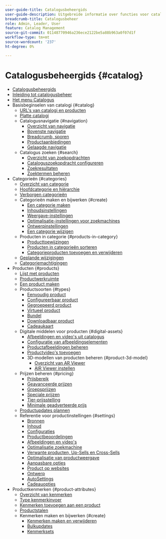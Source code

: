 ```yaml
---
user-guide-title: Catalogusbeheergids
user-guide-description: Uitgebreide informatie over functies voor catalogusbeheer voor Adobe Commerce- en Magento Open Source-beheerders en eCommerce-marketers.
breadcrumb-title: Catalogusbeheer
role: Admin, Leader, User
feature: Catalog Management
source-git-commit: 01148770946a236ece2122be5a88b963a0f07d1f
workflow-type: tm+mt
source-wordcount: '237'
ht-degree: 0%

---
```



# Catalogusbeheergids {#catalog}

+ [Catalogusbeheergids](guide-overview.md)
+ [Inleiding tot catalogusbeheer](introduction.md)
+ [Het menu Catalogus](catalog-menu.md)
+ Basisbeginselen van catalogi {#catalog}
   + [URL&#39;s van catalogi en producten](catalog-urls.md)
   + [Platte catalogi](catalog-flat.md)
   + Catalogusnavigatie {#navigation}
      + [Overzicht van navigatie](navigation.md)
      + [Bovenste navigatie](navigation-top.md)
      + [Breadcrumb, sporen](navigation-breadcrumb-trail.md)
      + [Productaanbiedingen](navigation-product-listings.md)
      + [Gelaagde navigatie](navigation-layered.md)
   + Catalogus zoeken {#search}
      + [Overzicht van zoekopdrachten](search.md)
      + [Cataloguszoekopdracht configureren](search-configuration.md)
      + [Zoekresultaten](search-results.md)
      + [Zoektermen beheren](search-terms.md)
+ Categorieën {#categories}
   + [Overzicht van categorie](categories.md)
   + [Hoofdcategorie en hiërarchie](category-root.md)
   + [Verborgen categorieën](category-hidden.md)
   + Categorieën maken en bijwerken {#create}
      + [Een categorie maken](category-create.md)
      + [Inhoudsinstellingen](categories-content-settings.md)
      + [Weergave-instellingen](categories-display-settings.md)
      + [Optimalisatie-instellingen voor zoekmachines](categories-search-engine-optimization.md)
      + [Ontwerpinstellingen](categories-custom-design.md)
      + [Een categorie wijzigen](category-modify.md)
   + Producten in categorie {#products-in-category}
      + [Producttoewijzingen](categories-product-assignments.md)
      + [Producten in categorieën sorteren](category-products-sort.md)
      + [Categorieproducten toevoegen en verwijderen](category-products-add.md)
   + [Geplande wijzigingen](category-scheduled-changes.md)
   + [Categoriemachtigingen](category-permissions.md)
+ Producten {#products}
   + [Lijst met producten](products-list.md)
   + [Productwerkruimte](product-workspace.md)
   + [Een product maken](product-create.md)
   + Productsoorten {#types}
      + [Eenvoudig product](product-create-simple.md)
      + [Configureerbaar product](product-create-configurable.md)
      + [Gegroepeerd product](product-create-grouped.md)
      + [Virtueel product](product-create-virtual.md)
      + [Bundel](product-create-bundle.md)
      + [Downloadbaar product](product-create-downloadable.md)
      + [Cadeaukaart](product-gift-card-create.md)
   + Digitale middelen voor producten {#digital-assets}
      + [Afbeeldingen en video&#39;s uit catalogus](catalog-images-video.md)
      + [Configuratie van afbeeldingselementen](product-image-config.md)
      + [Productafbeeldingen beheren](product-image.md)
      + [Productvideo&#39;s toevoegen](product-video.md)
      + 3D-modellen van producten beheren {#product-3d-model}
         + [Overzicht van AR Viewer](ar-viewer-overview.md)
         + [AIR Viewer instellen](ar-viewer-setup.md)
   + Prijzen beheren {#pricing}
      + [Prijsbereik](catalog-price-scope.md)
      + [Geavanceerde prijzen](pricing-advanced.md)
      + [Groepsprijzen](product-price-group.md)
      + [Speciale prijzen](product-price-special.md)
      + [Tier-prijsstelling](product-price-tier.md)
      + [Minimale geadverteerde prijs](product-price-minimum-advertised.md)
   + [Productupdates plannen](product-scheduled-changes.md)
   + Referentie voor productinstellingen {#settings}
      + [Bronnen](sources.md)
      + [Inhoud](product-content.md)
      + [Configuraties](product-configurations.md)
      + [Productbeoordelingen](settings-advanced-product-reviews.md)
      + [Afbeeldingen en video&#39;s](product-images-and-video.md)
      + [Optimalisatie zoekmachine](product-search-engine-optimization.md)
      + [Verwante producten, Up-Sells en Cross-Sells](related-products-up-sells-cross-sells.md)
      + [Optimalisatie van productweergave](product-view-optimization.md)
      + [Aanpasbare opties](settings-advanced-custom-options.md)
      + [Product op websites](settings-basic-websites.md)
      + [Ontwerp](settings-advanced-design.md)
      + [AutoSettings](product-autosettings.md)
      + [Cadeauopties](product-gift-options.md)
+ Productkenmerken {#product-attributes}
   + [Overzicht van kenmerken](product-attributes.md)
   + [Type kenmerkinvoer](attributes-input-types.md)
   + [Kenmerken toevoegen aan een product](product-attributes-add.md)
   + [Productstalen](swatches.md)
   + Kenmerken maken en bijwerken {#create}
      + [Kenmerken maken en verwijderen](attribute-product-create.md)
      + [Bulkupdates](bulk-product-attribute-update.md)
      + [Kenmerksets](attribute-sets.md)
